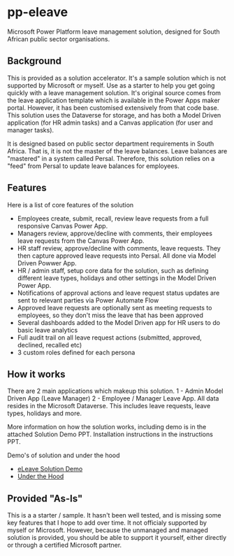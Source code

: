 # pp-eleave
Microsoft Power Platform leave management solution, designed for South African public sector organisations.

## Background
This is provided as a solution accelerator. It's a sample solution which is not supported by Microsoft or myself. Use as a starter to help you get going quickly with a leave management solution. It's original source comes from the leave application template which is available in the Power Apps maker portal. However, it has been customised extensively from that code base. This solution uses the Dataverse for storage, and has both a Model Driven application (for HR admin tasks) and a Canvas application (for user and manager tasks). 

It is designed based on public sector department requirements in South Africa. That is, it is not the master of the leave balances. Leave balances are "mastered" in a system called Persal. Therefore, this solution relies on a "feed" from Persal to update leave balances for employees.

## Features
Here is a list of core features of the solution

- Employees create, submit, recall, review leave requests from a full responsive Canvas Power App.
- Managers review, approve/decline with comments, their employees leave requests from the Canvas Power App.
- HR staff review, approve/decline with comments, leave requests. They then capture approved leave requests into Persal. All done via Model Driven Powwer App.
- HR / admin staff, setup core data for the solution, such as defining different leave types, holidays and other settings in the Model Driven Power App.
- Notifications of approval actions and leave request status updates are sent to relevant parties via Power Automate Flow
- Approved leave requests are optionally sent as meeting requests to employees, so they don't miss the leave that has been approved
- Several dashboards added to the Model Driven app for HR users to do basic leave analytics
- Full audit trail on all leave request actions (submitted, approved, declined, recalled etc)
- 3 custom roles defined for each persona

## How it works
There are 2 main applications which makeup this solution. 1 - Admin Model Driven App (Leave Manager) 2 - Employee / Manager Leave App. All data resides in the Microsoft Dataverse. This includes leave requests, leave types, holidays and more.

More information on how the solution works, including demo is in the attached Solution Demo PPT. Installation instructions in the instructions PPT.

Demo's of solution and under the hood

- [eLeave Solution Demo](https://youtu.be/hViN0m4pPVQ)
- [Under the Hood](https://youtu.be/5tSuIb7s4dg)

## Provided "As-Is"
This is a a starter / sample. It hasn't been well tested, and is missing some key features that I hope to add over time. It not officialy supported by myself or Microsoft. However, because the unmanaged and managed solution is provided, you should be able to support it yourself, either directly or through a certified Microsoft partner.
